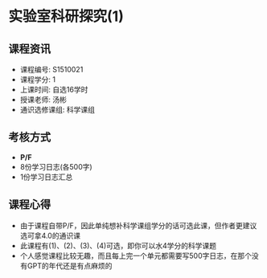 # 实验室科研探究(1)

## 课程资讯
- 课程编号: S1510021
- 课程学分: 1
- 上课时间: 自选16学时
- 授课老师: 汤彬
- 通识选修课组: 科学课组
## 考核方式
- **P/F**
- 8份学习日志(各500字)
- 1份学习日志汇总
  
## 课程心得
- 由于课程自带P/F，因此单纯想补科学课组学分的话可选此课，但作者更建议选可拿4.0的通识课
- 此课程有(1)、(2)、(3)、(4)可选，即你可以水4学分的科学课题
- 个人感觉课程比较无趣，而且每上完一个单元都需要写500字日志，在那个没有GPT的年代还是有点麻烦的
